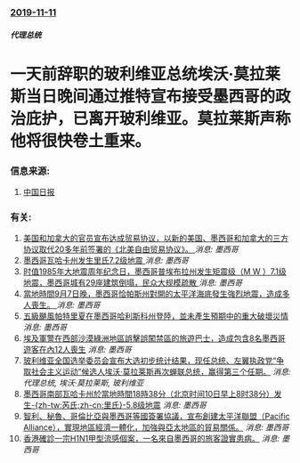 ### [2019-11-11](/news/2019/11/11/index.md)

##### 代理总统
#  一天前辞职的玻利维亚总统埃沃·莫拉莱斯当日晚间通过推特宣布接受墨西哥的政治庇护，已离开玻利维亚。莫拉莱斯声称他将很快卷土重来。 




### 信息来源:

1. [中国日报](http://world.chinadaily.com.cn/a/201911/12/WS5dca14f6a31099ab995eb5a5.html)

### 有关:

1. [美国和加拿大的官员宣布达成贸易协议，以新的美国、墨西哥和加拿大的三方协议取代20多年前签署的《北美自由贸易协议》。 ](/zh/news/2018/09/30/美国和加拿大的官员宣布达成贸易协议-以新的美国-墨西哥和加拿大的三方协议取代20多年前签署的-北美自由贸易协议.md) _消息: 墨西哥_
2. [墨西哥瓦哈卡州发生里氏7.2级地震 ](/zh/news/2018/02/16/墨西哥瓦哈卡州发生里氏72级地震.md) _消息: 墨西哥_
3. [时值1985年大地震周年纪念日，墨西哥普埃布拉州发生矩震级（M W ）7.1级地震，墨西哥城有29座建筑倒塌，民众大规模疏散 ](/zh/news/2017/09/19/时值1985年大地震周年纪念日-墨西哥普埃布拉州发生矩震级-M-W-71级地震-墨西哥城有29座建筑倒塌-民众大规模.md) _消息: 墨西哥_
4. [當地時間9月7日晚，墨西哥恰帕斯州對開的太平洋海底發生強烈地震，造成多人喪生。 ](/zh/news/2017/09/7/當地時間9月7日晚-墨西哥恰帕斯州對開的太平洋海底發生強烈地震-造成多人喪生.md) _消息: 墨西哥_
5. [五級颶風帕特里夏在墨西哥哈利斯科州登陸，並未產生預期中的重大破壞災情](/zh/news/2015/10/24/五級颶風帕特里夏在墨西哥哈利斯科州登陸-並未產生預期中的重大破壞災情.md) _消息: 墨西哥_
6. [埃及軍警在西部沙漠綠洲地區誤擊誤闖禁區的旅遊巴士，造成包含8名墨西哥遊客在內12人喪生](/zh/news/2015/09/13/埃及軍警在西部沙漠綠洲地區誤擊誤闖禁區的旅遊巴士-造成包含8名墨西哥遊客在內12人喪生.md) _消息: 墨西哥_
7. [ 玻利维亚全国选举委员会宣布大选初步统计结果，现任总统、左翼执政党“争取社会主义运动”候选人埃沃·莫拉莱斯再次蝉联总统，赢得第三个任期。](/zh/news/2014/10/13/玻利维亚全国选举委员会宣布大选初步统计结果-现任总统-左翼执政党-争取社会主义运动-候选人埃沃-莫拉莱斯再次蝉联总统.md) _消息: 代理总统, 埃沃·莫拉莱斯, 玻利维亚_
8. [墨西哥南部瓦哈卡州於當地時間18時38分（北京时间10日早上8时38分）发生-{zh-tw:芮氏;zh-cn:里氏}-5.8级地震](/zh/news/2014/03/9/墨西哥南部瓦哈卡州於當地時間18時38分-北京时间10日早上8时38分-发生-zh-tw-芮氏-zh-cn-里氏-5.md) _消息: 墨西哥_
9. [ 智利、秘魯、哥倫比亞與墨西哥等國簽署協議，宣布創建太平洋聯盟（Pacific Alliance），實現地區經濟一體化，加強與亞太地區的貿易關係。](/zh/news/2012/06/6/智利-秘魯-哥倫比亞與墨西哥等國簽署協議-宣布創建太平洋聯盟-Pacific-Alliance-實現地區經濟一體化.md) _消息: 墨西哥_
10. [香港確診一宗H1N1甲型流感個案，一名來自墨西哥的旅客證實患病。](/zh/news/2009/05/1/香港確診一宗H1N1甲型流感個案-一名來自墨西哥的旅客證實患病.md) _消息: 墨西哥_
